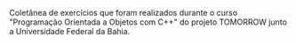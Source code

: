 Coletânea de exercícios que foram realizados durante o curso "Programação Orientada a Objetos com C++" do projeto TOMORROW junto a Universidade Federal da Bahia.
